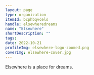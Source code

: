 ```yaml
---
layout: page
type: organization
itemId: bcphbqvcels
handle: elsewheredreams
name: "Elsewhere"
shortDescription: ""
tags:
date: 2022-10-21
profileImg: elsewhere-logo-zoomed.png
coverImg: elsewhere-cover.jpg
---
```


Elsewhere is a place for dreams.
